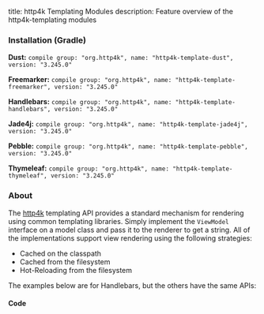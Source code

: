 title: http4k Templating Modules
description: Feature overview of the http4k-templating modules

### Installation (Gradle)
**Dust:** ```compile group: "org.http4k", name: "http4k-template-dust", version: "3.245.0"```

**Freemarker:** ```compile group: "org.http4k", name: "http4k-template-freemarker", version: "3.245.0"```

**Handlebars:** ```compile group: "org.http4k", name: "http4k-template-handlebars", version: "3.245.0"```

**Jade4j:** ```compile group: "org.http4k", name: "http4k-template-jade4j", version: "3.245.0"```

**Pebble:** ```compile group: "org.http4k", name: "http4k-template-pebble", version: "3.245.0"```

**Thymeleaf:** ```compile group: "org.http4k", name: "http4k-template-thymeleaf", version: "3.245.0"```

### About
The [http4k] templating API provides a standard mechanism for rendering using common templating libraries. Simply implement the `ViewModel` interface on a model class and pass it to the renderer to get a string. All of the implementations support view rendering using the following strategies:

* Cached on the classpath
* Cached from the filesystem
* Hot-Reloading from the filesystem

The examples below are for Handlebars, but the others have the same APIs:

#### Code  [<img class="octocat"/>](https://github.com/http4k/http4k/blob/master/src/docs/guide/modules/templating/example.kt)

<script src="https://gist-it.appspot.com/https://github.com/http4k/http4k/blob/master/src/docs/guide/modules/templating/example.kt"></script>

[http4k]: https://http4k.org
